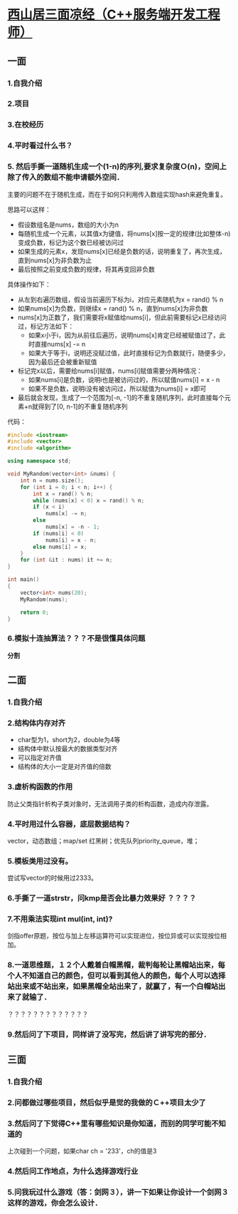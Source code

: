 # [西山居三面凉经（C++服务端开发工程师）](https://www.nowcoder.com/discuss/186639 )

## 一面

### 1.自我介绍

### 2.项目

### 3.在校经历

### 4.平时看过什么书？

### 5. 然后手撕一道随机生成一个(1-n)的序列,要求复杂度Ｏ(n)，空间上除了传入的数组不能申请额外空间． 

主要的问题不在于随机生成，而在于如何只利用传入数组实现hash来避免重复。

思路可以这样：

- 假设数组名是nums，数组的大小为n
- 每随机生成一个元素，以其值x为键值，将nums[x]按一定的规律(比如整体-n)变成负数，标记为这个数已经被访问过
- 如果生成的元素x，发现nums[x]已经是负数的话，说明重复了，再次生成，直到nums[x]为非负数为止
- 最后按照之前变成负数的规律，将其再变回非负数

具体操作如下：

- 从左到右遍历数组，假设当前遍历下标为i，对应元素随机为x = rand() % n
- 如果nums[x]为负数，则继续x = rand() % n，直到nums[x]为非负数
- nums[x]为正数了，我们需要将x赋值给nums[i]，但此前需要标记x已经访问过，标记方法如下：
  - 如果x小于i，因为从前往后遍历，说明nums[x]肯定已经被赋值过了，此时直接nums[x] -= n
  - 如果大于等于i，说明还没赋过值，此时直接标记为负数就行，随便多少，因为最后还会被重新赋值
- 标记完x以后，需要给nums[i]赋值，nums[i]赋值需要分两种情况：
  - 如果nums[i]是负数，说明i也是被访问过的，所以赋值nums[i] = x - n
  - 如果不是负数，说明i没有被访问过，所以赋值为nums[i] = x即可
- 最后就会发现，生成了一个范围为[-n, -1]的不重复随机序列，此时直接每个元素+n就得到了[0, n-1]的不重复随机序列

代码：

```cpp
#include <iostream>
#include <vector>
#include <algorithm>

using namespace std;

void MyRandom(vector<int> &nums) {
    int n = nums.size();
    for (int i = 0; i < n; i++) {
        int x = rand() % n;
        while (nums[x] < 0) x = rand() % n;
        if (x < i)
            nums[x] -= n;
        else
            nums[x] = -n - 1;
        if (nums[i] < 0)
            nums[i] = x - n;
        else nums[i] = x;
    }
    for (int &it : nums) it += n;
}

int main()
{
    vector<int> nums(20);
    MyRandom(nums);

    return 0;
}
```

### 6.模拟十连抽算法？？？不是很懂具体问题

**分割**

## 二面

### 1.自我介绍 

### 2.结构体内存对齐

- char型为1，short为2，double为4等
- 结构体中默认按最大的数据类型对齐
- 可以指定对齐值
- 结构体的大小一定是对齐值的倍数

### 3.虚析构函数的作用

防止父类指针析构子类对象时，无法调用子类的析构函数，造成内存泄露。

### 4.平时用过什么容器，底层数据结构？

vector，动态数组；map/set 红黑树；优先队列priority_queue，堆；

### 5.模板类用过没有。

尝试写vector的时候用过2333。

### 6.手撕了一道strstr，问kmp是否会比暴力效果好 ？？？？

### 7.不用乘法实现int mul(int, int)?

剑指offer原题，按位与加上左移运算符可以实现进位，按位异或可以实现按位相加。

### 8.一道思维题，１２个人戴着白帽黑帽，裁判每轮让黑帽站出来，每个人不知道自己的颜色，但可以看到其他人的颜色，每个人可以选择站出来或不站出来，如果黑帽全站出来了，就赢了，有一个白帽站出来了就输了． 

？？？？？？？？？？？？？

### 9.然后问了下项目，同样讲了没写完，然后讲了讲写完的部分． 

## 三面

### 1.自我介绍

### 2.问都做过哪些项目，然后似乎是觉的我做的Ｃ++项目太少了 

### 3.然后问了下觉得C++里有哪些知识是你知道，而别的同学可能不知道的 

上次碰到一个问题，如果char ch = '233'，ch的值是3

### 4.然后问工作地点，为什么选择游戏行业 

### 5.问我玩过什么游戏（答：剑网３），讲一下如果让你设计一个剑网３这样的游戏，你会怎么设计． 

